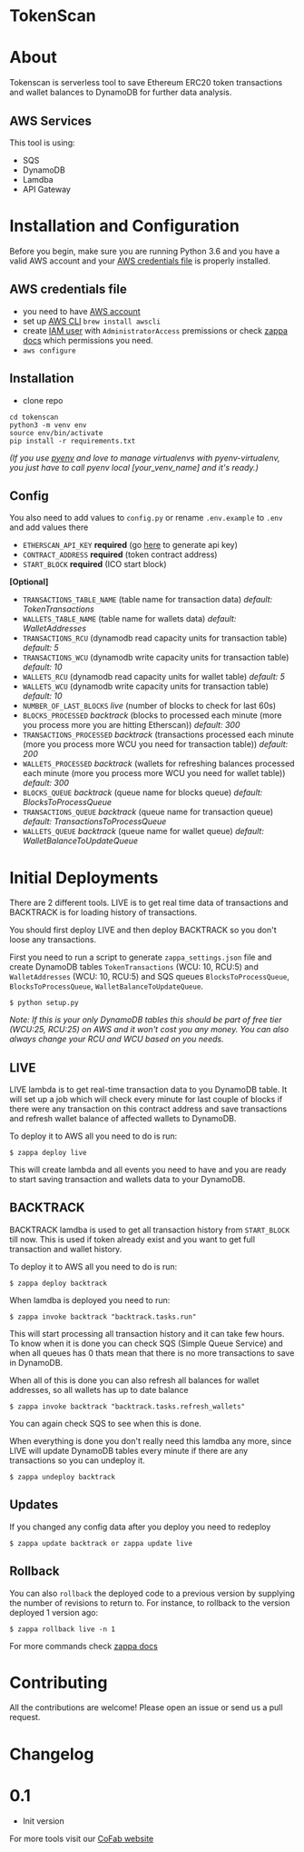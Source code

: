 # TokenScan

# About

Tokenscan is serverless tool to save Ethereum ERC20 token transactions and wallet balances to DynamoDB for further data analysis.

## AWS Services
This tool is using:
- SQS
- DynamoDB
- Lamdba
- API Gateway

# Installation and Configuration

Before you begin, make sure you are running Python 3.6 and you have a valid AWS account and your [AWS credentials file](https://docs.aws.amazon.com/cli/latest/userguide/cli-chap-getting-started.html) is properly installed.

## AWS credentials file
- you need to have [AWS account](https://aws.amazon.com/console/)
- set up [AWS CLI](https://docs.aws.amazon.com/cli/latest/userguide/cli-chap-getting-started.html) `brew install awscli`
- create [IAM user](https://console.aws.amazon.com/iam/) with `AdministratorAccess` premissions or check [zappa docs](https://github.com/Miserlou/Zappa) which permissions you need.
- `aws configure`

## Installation
- clone repo

```
cd tokenscan
python3 -m venv env
source env/bin/activate
pip install -r requirements.txt
```

*(If you use [pyenv](https://github.com/pyenv/pyenv) and love to manage virtualenvs with pyenv-virtualenv, you just have to call pyenv local [your_venv_name] and it's ready.)*

## Config

You also need to add values to `config.py` or rename `.env.example` to `.env` and add values there
- `ETHERSCAN_API_KEY` **required** (go [here](https://etherscan.io/myapikey) to generate api key)
- `CONTRACT_ADDRESS` **required** (token contract address)
- `START_BLOCK` **required** (ICO start block)

**[Optional]**

- `TRANSACTIONS_TABLE_NAME` (table name for transaction data) *default: TokenTransactions*
- `WALLETS_TABLE_NAME` (table name for wallets data) *default: WalletAddresses*
- `TRANSACTIONS_RCU` (dynamodb read capacity units for transaction table) *default: 5*
- `TRANSACTIONS_WCU` (dynamodb write capacity units for transaction table) *default: 10*
- `WALLETS_RCU` (dynamodb read capacity units for wallet table) *default: 5*
- `WALLETS_WCU` (dynamodb write capacity units for transaction table) *default: 10*
- `NUMBER_OF_LAST_BLOCKS` *live* (number of blocks to check for last 60s)
- `BLOCKS_PROCESSED` *backtrack* (blocks to processed each minute (more you process more you are hitting Etherscan)) *default: 300*
- `TRANSACTIONS_PROCESSED` *backtrack* (transactions processed each minute (more you process more WCU you need for transaction table)) *default: 200*
- `WALLETS_PROCESSED` *backtrack* (wallets for refreshing balances processed each minute (more you process more WCU you need for wallet table)) *default: 300*
- `BLOCKS_QUEUE` *backtrack* (queue name for blocks queue) *default: BlocksToProcessQueue*
- `TRANSACTIONS_QUEUE` *backtrack* (queue name for transaction queue) *default: TransactionsToProcessQueue*
- `WALLETS_QUEUE` *backtrack* (queue name for wallet queue) *default: WalletBalanceToUpdateQueue*



# Initial Deployments

There are 2 different tools. LIVE is to get real time data of transactions and BACKTRACK is for loading history of transactions.

You should first deploy LIVE and then deploy BACKTRACK so you don't loose any transactions.

First you need to run a script to generate `zappa_settings.json` file and create DynamoDB tables `TokenTransactions` (WCU: 10, RCU:5) and `WalletAddresses` (WCU: 10, RCU:5) and SQS queues `BlocksToProcessQueue`, `BlocksToProcessQueue`, `WalletBalanceToUpdateQueue`.

    $ python setup.py

*Note: If this is your only DynamoDB tables this should be part of free tier (WCU:25, RCU:25) on AWS and it won't cost you any money. You can also always change your RCU and WCU based on you needs.*

## LIVE
LIVE lambda is to get real-time transaction data to you DynamoDB table. It will set up a job which will check every minute for last couple of blocks if there were any transaction on this contract address and save transactions and refresh wallet balance of affected wallets to DynamoDB.

To deploy it to AWS all you need to do is run:

    $ zappa deploy live

This will create lambda and all events you need to have and you are ready to start saving transaction and wallets data to your DynamoDB.

## BACKTRACK
BACKTRACK lamdba is used to get all transaction history from `START_BLOCK` till now. This is used if token already exist and you want to get full transaction and wallet history.


To deploy it to AWS all you need to do is run:

    $ zappa deploy backtrack

When lamdba is deployed you need to run:

    $ zappa invoke backtrack "backtrack.tasks.run"

This will start processing all transaction history and it can take few hours. To know when it is done you can check SQS (Simple Queue Service) and when all queues has 0 thats mean that there is no more transactions to save in DynamoDB.

When all of this is done you can also refresh all balances for wallet addresses, so all wallets has up to date balance

    $ zappa invoke backtrack "backtrack.tasks.refresh_wallets"

You can again check SQS to see when this is done.

When everything is done you don't really need this lamdba any more, since LIVE will update DynamoDB tables every minute if there are any transactions so you can undeploy it.

    $ zappa undeploy backtrack


## Updates

If you changed any config data after you deploy you need to redeploy

    $ zappa update backtrack or zappa update live


## Rollback
You can also `rollback` the deployed code to a previous version by supplying the number of revisions to return to. For instance, to rollback to the version deployed 1 version ago:

    $ zappa rollback live -n 1

For more commands check [zappa docs](https://github.com/Miserlou/Zappa/blob/master/README.md)

# Contributing

All the contributions are welcome! Please open an issue or send us a pull request.

# Changelog

# 0.1
- Init version


For more tools visit our [CoFab website](https://cofablab.com/)
